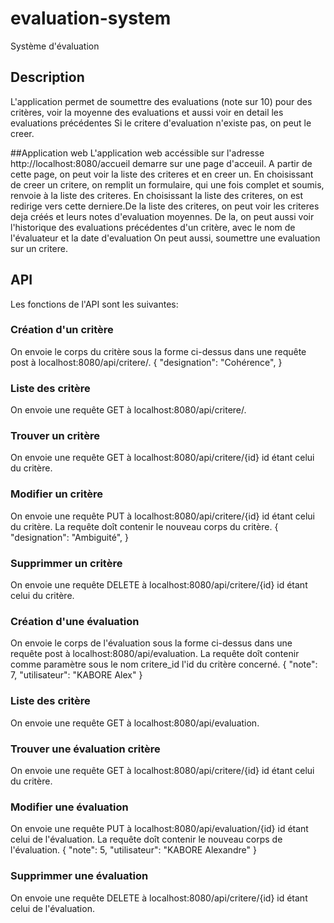 # evaluation-system
Système d'évaluation

## Description
L'application permet de soumettre des evaluations (note sur 10) pour des critères, voir la moyenne des evaluations et aussi voir en detail les evaluations précédentes
Si le critere d'evaluation n'existe pas, on peut le creer.

##Application web
L'application web accéssible sur l'adresse http://localhost:8080/accueil  demarre sur une page d'acceuil. 
A partir de cette page, on peut voir la liste des criteres et en creer un. 
En choisissant de creer un critere, on remplit un formulaire, qui une fois complet et soumis, renvoie à la liste des criteres. 
En choisissant la liste des criteres, on est redirige vers cette derniere.De la liste des criteres, on peut voir les criteres deja créés et leurs notes d'evaluation moyennes.
De la, on peut aussi voir l'historique des evaluations précédentes d'un critère, avec le nom de l'évaluateur et la date d'evaluation
On peut aussi, soumettre une evaluation sur un critere. 
    
## API
Les fonctions de l'API sont les suivantes:

### Création d'un critère
On envoie le corps du critère sous la forme ci-dessus dans une requête post à localhost:8080/api/critere/.
{
		"designation": "Cohérence",
}

### Liste des critère
On envoie une requête GET à localhost:8080/api/critere/.

### Trouver un critère
On envoie une requête GET à localhost:8080/api/critere/{id} id étant celui du critère.

### Modifier un critère
On envoie une requête PUT à localhost:8080/api/critere/{id} id étant celui du critère. La requête doît contenir  le nouveau corps du critère.
{
		"designation": "Ambiguité",
}

### Supprimmer un critère
On envoie une requête DELETE à localhost:8080/api/critere/{id} id étant celui du critère.

### Création d'une évaluation
On envoie le corps de l'évaluation sous la forme ci-dessus dans une requête post à localhost:8080/api/evaluation. La requête doît contenir comme paramètre sous le nom critere_id l'id du critère concerné.
{
	"note": 7,
	"utilisateur": "KABORE Alex"
}

### Liste des critère
On envoie une requête GET à localhost:8080/api/evaluation.

### Trouver une évaluation critère
On envoie une requête GET à localhost:8080/api/critere/{id} id étant celui du critère.

### Modifier une évaluation
On envoie une requête PUT à localhost:8080/api/evaluation/{id} id étant celui de l'évaluation. La requête doît contenir  le nouveau corps de l'évaluation.
{
	"note": 5,
	"utilisateur": "KABORE Alexandre"
}

### Supprimmer une évaluation
On envoie une requête DELETE à localhost:8080/api/critere/{id} id étant celui de l'évaluation.
   
